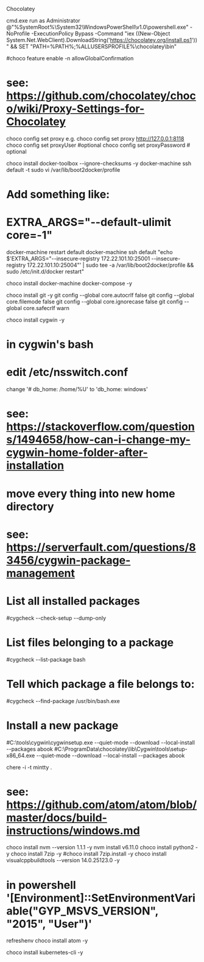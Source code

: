 Chocolatey

cmd.exe run as Administrator
@"%SystemRoot%\System32\WindowsPowerShell\v1.0\powershell.exe" -NoProfile -ExecutionPolicy Bypass -Command "iex ((New-Object System.Net.WebClient).DownloadString('https://chocolatey.org/install.ps1'))" && SET "PATH=%PATH%;%ALLUSERSPROFILE%\chocolatey\bin"

#choco feature enable -n allowGlobalConfirmation

# see: https://github.com/chocolatey/choco/wiki/Proxy-Settings-for-Chocolatey
choco config set proxy <locationandport>
e.g. choco config set proxy http://127.0.0.1:8118
choco config set proxyUser <username> #optional
choco config set proxyPassword <passwordThatGetsEncryptedInFile> # optional

choco install docker-toolbox --ignore-checksums -y
docker-machine ssh default -t sudo vi /var/lib/boot2docker/profile
# Add something like:
#     EXTRA_ARGS="--default-ulimit core=-1"
docker-machine restart default
docker-machine ssh default "echo $'EXTRA_ARGS=\"--insecure-registry 172.22.101.10:25001 --insecure-registry 172.22.101.10:25004\"' | sudo tee -a /var/lib/boot2docker/profile && sudo /etc/init.d/docker restart"

choco install docker-machine docker-compose -y

choco install git -y
git config --global core.autocrlf false
git config --global core.filemode false
git config --global core.ignorecase false
git config --global core.safecrlf warn

choco install cygwin -y

# in cygwin's bash
# edit /etc/nsswitch.conf
change '# db_home:  /home/%U' to 'db_home:  windows'
# see: https://stackoverflow.com/questions/1494658/how-can-i-change-my-cygwin-home-folder-after-installation
# move every thing into new home directory

# see: https://serverfault.com/questions/83456/cygwin-package-management
# List all installed packages
#cygcheck --check-setup --dump-only
# List files belonging to a package
#cygcheck --list-package bash
# Tell which package a file belongs to:
#cygcheck --find-package /usr/bin/bash.exe
# Install a new package
#C:\tools\cygwin\cygwinsetup.exe --quiet-mode --download --local-install --packages abook
#C:\ProgramData\chocolatey\lib\Cygwin\tools\setup-x86_64.exe --quiet-mode --download --local-install --packages abook

chere -i -t mintty .

# see: https://github.com/atom/atom/blob/master/docs/build-instructions/windows.md
choco install nvm --version 1.1.1 -y
nvm install v6.11.0
choco install python2 -y
choco install 7zip -y
#choco install 7zip.install -y
choco install visualcppbuildtools --version 14.0.25123.0 -y
# in powershell '[Environment]::SetEnvironmentVariable("GYP_MSVS_VERSION", "2015", "User")'
refreshenv
choco install atom -y

choco install kubernetes-cli -y
